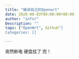 ```yaml
---
title: "编译自己的Openwrt"
date: 2020-08-03T00:00:00+08:00
author: "infsr"
Description: ""
tags: ["OpenWrt", Github"]
Categories: []

---
```



  突然断电 硬盘挂了 完！
<!--more-->